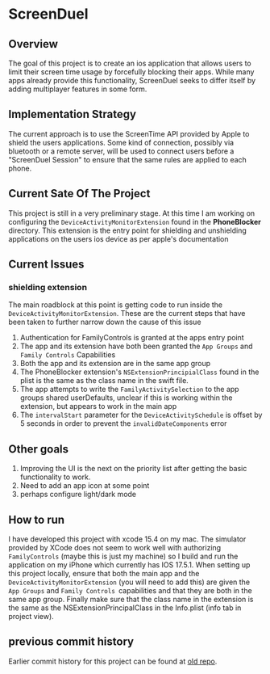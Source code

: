# ScreenDuel 

## Overview
The goal of this project is to create an ios application that allows users to limit their screen time usage by forcefully blocking their apps. While many apps already provide this functionality, ScreenDuel seeks to differ itself by adding multiplayer features in some form.

## Implementation Strategy
The current approach is to use the ScreenTime API provided by Apple to shield the users applications. Some kind of connection, possibly via bluetooth or a remote server, will be used to connect users before a "ScreenDuel Session" to ensure that the same rules are applied to each phone. 

## Current Sate Of The Project
This project is still in a very preliminary stage. At this time I am working on configuring the 
```DeviceActivityMonitorExtension``` found in the **PhoneBlocker** directory. This extension is the entry point for shielding and unshielding applications on the users ios device as per apple's documentation

## Current Issues
### shielding extension
The main roadblock at this point is getting code to run inside the ```DeviceActivityMonitorExtension```. 
These are the current steps that have been taken to further narrow down the cause of this issue
1. Authentication for FamilyControls is granted at the apps entry point
2. The app and its extension have both been granted the ```App Groups``` and ```Family Controls``` Capabilities
3. Both the app and its extension are in the same app group
4. The PhoneBlocker extension's ```NSExtensionPrincipialClass``` found in the plist is the same as the class name in the swift file.
5. The app attempts to write the ```FamilyActivitySelection``` to the app groups shared userDefaults, unclear if this is working within the extension, but appears to work in the main app
6. The ```intervalStart``` parameter for the ```DeviceActivitySchedule``` is offset by 5 seconds in order to prevent the ```invalidDateComponents``` error



## Other goals
1. Improving the UI is the next on the priority list after getting the basic functionality to work.
2. Need to add an app icon at some point
3. perhaps configure light/dark mode

## How to run
I have developed this project with xcode 15.4 on my mac. The simulator provided by XCode does not seem to work well with authorizing ```FamilyControls``` (maybe this is just my machine) so I build and run the application on my iPhone which currently has IOS 17.5.1. When setting up this project locally, ensure that both the main app and the ```DeviceActivityMonitorExtension``` (you will need to add this) are given the ```App Groups``` and ```Family Controls ```capabilities and that they are both in the same app group. Finally make sure that the class name in the extension is the same as the NSExtensionPrincipalClass in the Info.plist (info tab in project view).

## previous commit history 
Earlier commit history for this project can be found at [old repo](https://github.com/lhowerdd/ScreenDuel_OLD). 
